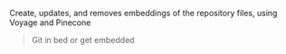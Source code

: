 
Create, updates, and removes embeddings of the repository files, using Voyage and Pinecone

> Git in bed or get embedded
